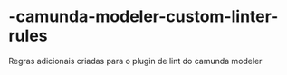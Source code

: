 # -camunda-modeler-custom-linter-rules
Regras adicionais criadas para o plugin de lint do camunda modeler
